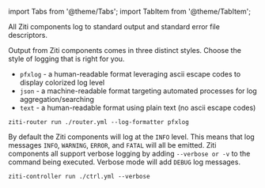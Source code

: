 
import Tabs from '@theme/Tabs';
import TabItem from '@theme/TabItem';

All Ziti components log to standard output and standard error file descriptors.

<Tabs>
<TabItem value="goformats" label="Log Formats">

Output from Ziti components comes in three distinct styles. Choose the style of logging that is right for you.

- `pfxlog` - a human-readable format leveraging ascii escape codes to display colorized log level
- `json` - a machine-readable format targeting automated processes for log aggregation/searching
- `text` - a human-readable format using plain text (no ascii escape codes)

```
ziti-router run ./router.yml --log-formatter pfxlog
```

</TabItem>
<TabItem value="golevels" label="Log Levels">

By default the Ziti components will log at the `INFO` level. This means that log messages `INFO`, `WARNING`, `ERROR`, and `FATAL` will all be emitted. Ziti components all support verbose logging by adding `--verbose or -v` to the command being executed. Verbose mode will add `DEBUG` log messages.

```
ziti-controller run ./ctrl.yml --verbose
```

</TabItem>
</Tabs>
